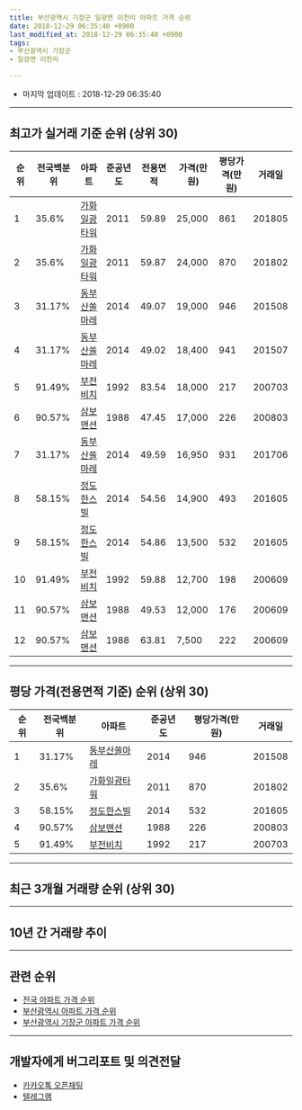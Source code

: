 ```yaml
---
title: 부산광역시 기장군 일광면 이천리 아파트 가격 순위
date: 2018-12-29 06:35:40 +0900
last_modified_at: 2018-12-29 06:35:40 +0900
tags:
- 부산광역시 기장군
- 일광면 이천리

---
```


* 마지막 업데이트 : 2018-12-29 06:35:40

---

## 최고가 실거래 기준 순위 (상위 30)


|순위|전국백분위|아파트|준공년도|전용면적|가격(만원)|평당가격(만원)|거래일|
|---|---|---|---|---|---|---|---|
|1|35.6%|[가화일광타워](https://search.naver.com/search.naver?query=%EB%B6%80%EC%82%B0%EA%B4%91%EC%97%AD%EC%8B%9C+%EA%B8%B0%EC%9E%A5%EA%B5%B0+%EC%9D%BC%EA%B4%91%EB%A9%B4+%EC%9D%B4%EC%B2%9C%EB%A6%AC+%EA%B0%80%ED%99%94%EC%9D%BC%EA%B4%91%ED%83%80%EC%9B%8C)|2011|59.89|25,000|861|201805|
|2|35.6%|[가화일광타워](https://search.naver.com/search.naver?query=%EB%B6%80%EC%82%B0%EA%B4%91%EC%97%AD%EC%8B%9C+%EA%B8%B0%EC%9E%A5%EA%B5%B0+%EC%9D%BC%EA%B4%91%EB%A9%B4+%EC%9D%B4%EC%B2%9C%EB%A6%AC+%EA%B0%80%ED%99%94%EC%9D%BC%EA%B4%91%ED%83%80%EC%9B%8C)|2011|59.87|24,000|870|201802|
|3|31.17%|[동부산쏠마레](https://search.naver.com/search.naver?query=%EB%B6%80%EC%82%B0%EA%B4%91%EC%97%AD%EC%8B%9C+%EA%B8%B0%EC%9E%A5%EA%B5%B0+%EC%9D%BC%EA%B4%91%EB%A9%B4+%EC%9D%B4%EC%B2%9C%EB%A6%AC+%EB%8F%99%EB%B6%80%EC%82%B0%EC%8F%A0%EB%A7%88%EB%A0%88)|2014|49.07|19,000|946|201508|
|4|31.17%|[동부산쏠마레](https://search.naver.com/search.naver?query=%EB%B6%80%EC%82%B0%EA%B4%91%EC%97%AD%EC%8B%9C+%EA%B8%B0%EC%9E%A5%EA%B5%B0+%EC%9D%BC%EA%B4%91%EB%A9%B4+%EC%9D%B4%EC%B2%9C%EB%A6%AC+%EB%8F%99%EB%B6%80%EC%82%B0%EC%8F%A0%EB%A7%88%EB%A0%88)|2014|49.02|18,400|941|201507|
|5|91.49%|[부전비치](https://search.naver.com/search.naver?query=%EB%B6%80%EC%82%B0%EA%B4%91%EC%97%AD%EC%8B%9C+%EA%B8%B0%EC%9E%A5%EA%B5%B0+%EC%9D%BC%EA%B4%91%EB%A9%B4+%EC%9D%B4%EC%B2%9C%EB%A6%AC+%EB%B6%80%EC%A0%84%EB%B9%84%EC%B9%98)|1992|83.54|18,000|217|200703|
|6|90.57%|[삼보맨션](https://search.naver.com/search.naver?query=%EB%B6%80%EC%82%B0%EA%B4%91%EC%97%AD%EC%8B%9C+%EA%B8%B0%EC%9E%A5%EA%B5%B0+%EC%9D%BC%EA%B4%91%EB%A9%B4+%EC%9D%B4%EC%B2%9C%EB%A6%AC+%EC%82%BC%EB%B3%B4%EB%A7%A8%EC%85%98)|1988|47.45|17,000|226|200803|
|7|31.17%|[동부산쏠마레](https://search.naver.com/search.naver?query=%EB%B6%80%EC%82%B0%EA%B4%91%EC%97%AD%EC%8B%9C+%EA%B8%B0%EC%9E%A5%EA%B5%B0+%EC%9D%BC%EA%B4%91%EB%A9%B4+%EC%9D%B4%EC%B2%9C%EB%A6%AC+%EB%8F%99%EB%B6%80%EC%82%B0%EC%8F%A0%EB%A7%88%EB%A0%88)|2014|49.59|16,950|931|201706|
|8|58.15%|[정도한스빌](https://search.naver.com/search.naver?query=%EB%B6%80%EC%82%B0%EA%B4%91%EC%97%AD%EC%8B%9C+%EA%B8%B0%EC%9E%A5%EA%B5%B0+%EC%9D%BC%EA%B4%91%EB%A9%B4+%EC%9D%B4%EC%B2%9C%EB%A6%AC+%EC%A0%95%EB%8F%84%ED%95%9C%EC%8A%A4%EB%B9%8C)|2014|54.56|14,900|493|201605|
|9|58.15%|[정도한스빌](https://search.naver.com/search.naver?query=%EB%B6%80%EC%82%B0%EA%B4%91%EC%97%AD%EC%8B%9C+%EA%B8%B0%EC%9E%A5%EA%B5%B0+%EC%9D%BC%EA%B4%91%EB%A9%B4+%EC%9D%B4%EC%B2%9C%EB%A6%AC+%EC%A0%95%EB%8F%84%ED%95%9C%EC%8A%A4%EB%B9%8C)|2014|54.86|13,500|532|201605|
|10|91.49%|[부전비치](https://search.naver.com/search.naver?query=%EB%B6%80%EC%82%B0%EA%B4%91%EC%97%AD%EC%8B%9C+%EA%B8%B0%EC%9E%A5%EA%B5%B0+%EC%9D%BC%EA%B4%91%EB%A9%B4+%EC%9D%B4%EC%B2%9C%EB%A6%AC+%EB%B6%80%EC%A0%84%EB%B9%84%EC%B9%98)|1992|59.88|12,700|198|200609|
|11|90.57%|[삼보맨션](https://search.naver.com/search.naver?query=%EB%B6%80%EC%82%B0%EA%B4%91%EC%97%AD%EC%8B%9C+%EA%B8%B0%EC%9E%A5%EA%B5%B0+%EC%9D%BC%EA%B4%91%EB%A9%B4+%EC%9D%B4%EC%B2%9C%EB%A6%AC+%EC%82%BC%EB%B3%B4%EB%A7%A8%EC%85%98)|1988|49.53|12,000|176|200609|
|12|90.57%|[삼보맨션](https://search.naver.com/search.naver?query=%EB%B6%80%EC%82%B0%EA%B4%91%EC%97%AD%EC%8B%9C+%EA%B8%B0%EC%9E%A5%EA%B5%B0+%EC%9D%BC%EA%B4%91%EB%A9%B4+%EC%9D%B4%EC%B2%9C%EB%A6%AC+%EC%82%BC%EB%B3%B4%EB%A7%A8%EC%85%98)|1988|63.81|7,500|222|200609|


---

## 평당 가격(전용면적 기준) 순위 (상위 30)


|순위|전국백분위|아파트|준공년도|평당가격(만원)|거래일|
|---|---|---|---|---|---|
|1|31.17%|[동부산쏠마레](https://search.naver.com/search.naver?query=%EB%B6%80%EC%82%B0%EA%B4%91%EC%97%AD%EC%8B%9C+%EA%B8%B0%EC%9E%A5%EA%B5%B0+%EC%9D%BC%EA%B4%91%EB%A9%B4+%EC%9D%B4%EC%B2%9C%EB%A6%AC+%EB%8F%99%EB%B6%80%EC%82%B0%EC%8F%A0%EB%A7%88%EB%A0%88)|2014|946|201508|
|2|35.6%|[가화일광타워](https://search.naver.com/search.naver?query=%EB%B6%80%EC%82%B0%EA%B4%91%EC%97%AD%EC%8B%9C+%EA%B8%B0%EC%9E%A5%EA%B5%B0+%EC%9D%BC%EA%B4%91%EB%A9%B4+%EC%9D%B4%EC%B2%9C%EB%A6%AC+%EA%B0%80%ED%99%94%EC%9D%BC%EA%B4%91%ED%83%80%EC%9B%8C)|2011|870|201802|
|3|58.15%|[정도한스빌](https://search.naver.com/search.naver?query=%EB%B6%80%EC%82%B0%EA%B4%91%EC%97%AD%EC%8B%9C+%EA%B8%B0%EC%9E%A5%EA%B5%B0+%EC%9D%BC%EA%B4%91%EB%A9%B4+%EC%9D%B4%EC%B2%9C%EB%A6%AC+%EC%A0%95%EB%8F%84%ED%95%9C%EC%8A%A4%EB%B9%8C)|2014|532|201605|
|4|90.57%|[삼보맨션](https://search.naver.com/search.naver?query=%EB%B6%80%EC%82%B0%EA%B4%91%EC%97%AD%EC%8B%9C+%EA%B8%B0%EC%9E%A5%EA%B5%B0+%EC%9D%BC%EA%B4%91%EB%A9%B4+%EC%9D%B4%EC%B2%9C%EB%A6%AC+%EC%82%BC%EB%B3%B4%EB%A7%A8%EC%85%98)|1988|226|200803|
|5|91.49%|[부전비치](https://search.naver.com/search.naver?query=%EB%B6%80%EC%82%B0%EA%B4%91%EC%97%AD%EC%8B%9C+%EA%B8%B0%EC%9E%A5%EA%B5%B0+%EC%9D%BC%EA%B4%91%EB%A9%B4+%EC%9D%B4%EC%B2%9C%EB%A6%AC+%EB%B6%80%EC%A0%84%EB%B9%84%EC%B9%98)|1992|217|200703|


---

## 최근 3개월 거래량 순위 (상위 30)


<div style="width:100%;">
    <canvas id="deal_count_ranking" height="250"></canvas>
</div>


<script>
new Chart(document.getElementById("deal_count_ranking"), {
    type: 'horizontalBar',
    data: {
        labels: ['가화일광타워', '동부산쏠마레', '정도한스빌'],
        datasets: [{
            label: '실거래 수',
            data: [6, 1, 1],
            borderColor: "rgba(255, 0, 128, 1)",
            backgroundColor: "rgba(255, 0, 128, 0.5)",
            fill: false,
        }]
    },
    options: {
        responsive: true,
        title: {
            display: true,
            text: '최근 3개월 거래량 순위'
        },
        tooltips: {
            mode: 'index',
            intersect: false,
            callbacks: {
                title: function(tooltipItems, data) {
                    return "실거래 수:";
                },
                label: function(tooltipItem, data) {
                    return data.labels[tooltipItem.index] + ": " + tooltipItem.xLabel;
                }
            }
        },
        hover: {
            mode: 'nearest',
            intersect: true
        },
        scales: {
            xAxes: [{
                display: true,
                scaleLabel: {
                    display: true,
                    labelString: '실거래 수'
                },
                ticks: {
                    suggestedMin: 0,
                }
            }],
            yAxes: [{
                display: true,
                ticks: {
                    autoSkip: false,
                    callback: function(value, index, values) {
                        if (value.length > 15)
                            return value.substr(0, 13) + "...";
                        else
                            return value;
                    }
                },
                scaleLabel: {
                    display: false,
                }
            }]
        }
    }
});

</script>


---

## 10년 간 거래량 추이


<div style="width:100%;">
    <canvas id="deal_progress" height="250"></canvas>
</div>

<script>
new Chart(document.getElementById("deal_progress"), {
    type: 'line',
    data: {
        labels: ['200812','200901','200902','200903','200904','200905','200906','200907','200908','200909','200910','200911','200912','201001','201002','201003','201004','201005','201006','201007','201008','201009','201010','201011','201012','201101','201102','201103','201104','201105','201106','201107','201108','201109','201110','201111','201112','201201','201202','201203','201204','201205','201206','201207','201208','201209','201210','201211','201212','201301','201302','201303','201304','201305','201306','201307','201308','201309','201310','201311','201312','201401','201402','201403','201404','201405','201406','201407','201408','201409','201410','201411','201412','201501','201502','201503','201504','201505','201506','201507','201508','201509','201510','201511','201512','201601','201602','201603','201604','201605','201606','201607','201608','201609','201610','201611','201612','201701','201702','201703','201704','201705','201706','201707','201708','201709','201710','201711','201712','201801','201802','201803','201804','201805','201806','201807','201808','201809','201810','201811','201812'],
        datasets: [{
            label: '실거래 수',
            pointRadius: 1,
            data: [1, 1, 0, 1, 0, 0, 0, 0, 0, 1, 0, 1, 0, 0, 1, 0, 0, 0, 1, 0, 2, 0, 2, 1, 1, 0, 0, 1, 1, 3, 0, 1, 0, 0, 0, 2, 0, 2, 1, 1, 0, 0, 1, 1, 0, 1, 0, 1, 0, 1, 1, 0, 0, 1, 1, 1, 0, 1, 1, 0, 0, 0, 0, 0, 2, 1, 1, 1, 1, 3, 0, 1, 0, 24, 14, 6, 5, 5, 3, 11, 7, 2, 10, 1, 3, 5, 8, 8, 4, 16, 3, 5, 6, 2, 6, 5, 7, 3, 5, 7, 4, 5, 3, 2, 2, 1, 0, 5, 1, 111, 35, 14, 25, 21, 6, 5, 4, 11, 2, 4, 2],
            borderColor: "rgba(255, 201, 14, 1)",
            backgroundColor: "rgba(255, 201, 14, 0.5)",
            fill: true,
        }]
    },
    options: {
        responsive: true,
        title: {
            display: true,
            text: '10년간 거래량 추이'
        },
        tooltips: {
            mode: 'index',
            intersect: false,
        },
        hover: {
            mode: 'nearest',
            intersect: true
        },
        scales: {
            xAxes: [{
                display: true,
                scaleLabel: {
                    display: true,
                    labelString: '년/월'
                }
            }],
            yAxes: [{
                display: true,
                ticks: {
                    suggestedMin: 0,
                },
                scaleLabel: {
                    display: true,
                    labelString: '실거래 수'
                }
            }]
        }
    }
});

</script>


---

## 관련 순위

- [전국 아파트 가격 순위](https://inasie.github.io/apt-ranking/전국)
- [부산광역시 아파트 가격 순위](https://inasie.github.io/apt-ranking/부산광역시)
- [부산광역시 기장군 아파트 가격 순위](https://inasie.github.io/apt-ranking/부산광역시-기장군)


---

## 개발자에게 버그리포트 및 의견전달

- [카카오톡 오픈채팅](https://open.kakao.com/o/gLJUAP4)
- [텔레그램](https://t.me/inasie)

